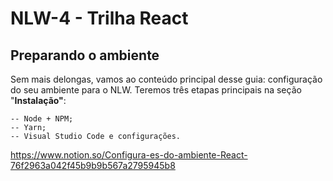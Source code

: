 # NLW-4 - Trilha React

## Preparando o ambiente

Sem mais delongas, vamos ao conteúdo principal desse guia: configuração do seu ambiente para o NLW. Teremos três etapas principais na seção "**Instalação"**:

    -- Node + NPM;
    -- Yarn;
    -- Visual Studio Code e configurações.

https://www.notion.so/Configura-es-do-ambiente-React-76f2963a042f45b9b9b567a2795945b8



